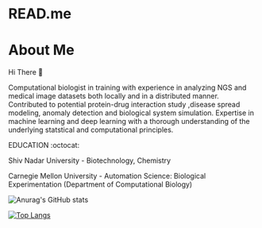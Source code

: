 # READ.me


# About Me

Hi There :wave:

Computational biologist in training with experience in analyzing NGS and medical image datasets both locally and in a distributed manner.
Contributed to potential protein-drug interaction study ,disease spread modeling, anomaly detection and biological system simulation.
Expertise in machine learning and deep learning with a thorough understanding of the underlying statstical and computational principles.

EDUCATION :octocat:


Shiv Nadar University - Biotechnology, Chemistry

Carnegie Mellon University - Automation Science: Biological Experimentation (Department of Computational Biology)


![Anurag's GitHub stats](https://github-readme-stats.vercel.app/api?username=PriyamvadaKumar&count_private=true)

[![Top Langs](https://github-readme-stats.vercel.app/api/top-langs/?username=PriyamvadaKumar)](https://github.com/anuraghazra/github-readme-stats)
